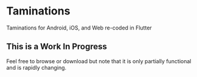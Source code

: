 # Taminations

Taminations for Android, iOS, and Web re-coded in Flutter

## This is a Work In Progress

Feel free to browse or download but note that it is only partially functional and is rapidly changing.

